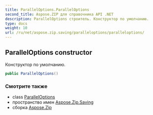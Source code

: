 ```yaml
---
title: ParallelOptions.ParallelOptions
second_title: Aspose.ZIP для справочника API .NET
description: ParallelOptions строитель. Конструктор по умолчанию.
type: docs
weight: 10
url: /ru/net/aspose.zip.saving/paralleloptions/paralleloptions/
---
```

## ParallelOptions constructor

Конструктор по умолчанию.

```csharp
public ParallelOptions()
```

### Смотрите также

* class [ParallelOptions](../)
* пространство имен [Aspose.Zip.Saving](../../paralleloptions/)
* сборка [Aspose.Zip](../../../)


